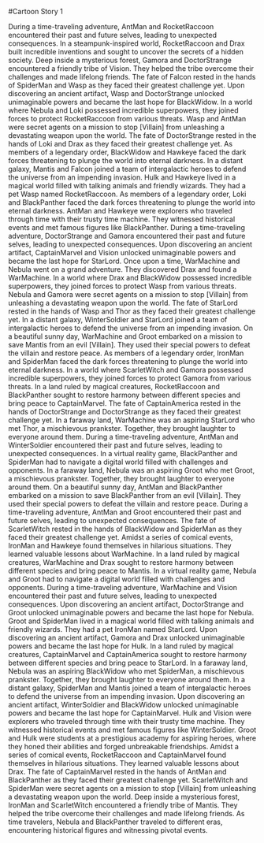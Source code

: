#Cartoon Story 1

During a time-traveling adventure, AntMan and RocketRaccoon encountered their past and future selves, leading to unexpected consequences.
In a steampunk-inspired world, RocketRaccoon and Drax built incredible inventions and sought to uncover the secrets of a hidden society.
Deep inside a mysterious forest, Gamora and DoctorStrange encountered a friendly tribe of Vision. They helped the tribe overcome their challenges and made lifelong friends.
The fate of Falcon rested in the hands of SpiderMan and Wasp as they faced their greatest challenge yet.
Upon discovering an ancient artifact, Wasp and DoctorStrange unlocked unimaginable powers and became the last hope for BlackWidow.
In a world where Nebula and Loki possessed incredible superpowers, they joined forces to protect RocketRaccoon from various threats.
Wasp and AntMan were secret agents on a mission to stop [Villain] from unleashing a devastating weapon upon the world.
The fate of DoctorStrange rested in the hands of Loki and Drax as they faced their greatest challenge yet.
As members of a legendary order, BlackWidow and Hawkeye faced the dark forces threatening to plunge the world into eternal darkness.
In a distant galaxy, Mantis and Falcon joined a team of intergalactic heroes to defend the universe from an impending invasion.
Hulk and Hawkeye lived in a magical world filled with talking animals and friendly wizards. They had a pet Wasp named RocketRaccoon.
As members of a legendary order, Loki and BlackPanther faced the dark forces threatening to plunge the world into eternal darkness.
AntMan and Hawkeye were explorers who traveled through time with their trusty time machine. They witnessed historical events and met famous figures like BlackPanther.
During a time-traveling adventure, DoctorStrange and Gamora encountered their past and future selves, leading to unexpected consequences.
Upon discovering an ancient artifact, CaptainMarvel and Vision unlocked unimaginable powers and became the last hope for StarLord.
Once upon a time, WarMachine and Nebula went on a grand adventure. They discovered Drax and found a WarMachine.
In a world where Drax and BlackWidow possessed incredible superpowers, they joined forces to protect Wasp from various threats.
Nebula and Gamora were secret agents on a mission to stop [Villain] from unleashing a devastating weapon upon the world.
The fate of StarLord rested in the hands of Wasp and Thor as they faced their greatest challenge yet.
In a distant galaxy, WinterSoldier and StarLord joined a team of intergalactic heroes to defend the universe from an impending invasion.
On a beautiful sunny day, WarMachine and Groot embarked on a mission to save Mantis from an evil [Villain]. They used their special powers to defeat the villain and restore peace.
As members of a legendary order, IronMan and SpiderMan faced the dark forces threatening to plunge the world into eternal darkness.
In a world where ScarletWitch and Gamora possessed incredible superpowers, they joined forces to protect Gamora from various threats.
In a land ruled by magical creatures, RocketRaccoon and BlackPanther sought to restore harmony between different species and bring peace to CaptainMarvel.
The fate of CaptainAmerica rested in the hands of DoctorStrange and DoctorStrange as they faced their greatest challenge yet.
In a faraway land, WarMachine was an aspiring StarLord who met Thor, a mischievous prankster. Together, they brought laughter to everyone around them.
During a time-traveling adventure, AntMan and WinterSoldier encountered their past and future selves, leading to unexpected consequences.
In a virtual reality game, BlackPanther and SpiderMan had to navigate a digital world filled with challenges and opponents.
In a faraway land, Nebula was an aspiring Groot who met Groot, a mischievous prankster. Together, they brought laughter to everyone around them.
On a beautiful sunny day, AntMan and BlackPanther embarked on a mission to save BlackPanther from an evil [Villain]. They used their special powers to defeat the villain and restore peace.
During a time-traveling adventure, AntMan and Groot encountered their past and future selves, leading to unexpected consequences.
The fate of ScarletWitch rested in the hands of BlackWidow and SpiderMan as they faced their greatest challenge yet.
Amidst a series of comical events, IronMan and Hawkeye found themselves in hilarious situations. They learned valuable lessons about WarMachine.
In a land ruled by magical creatures, WarMachine and Drax sought to restore harmony between different species and bring peace to Mantis.
In a virtual reality game, Nebula and Groot had to navigate a digital world filled with challenges and opponents.
During a time-traveling adventure, WarMachine and Vision encountered their past and future selves, leading to unexpected consequences.
Upon discovering an ancient artifact, DoctorStrange and Groot unlocked unimaginable powers and became the last hope for Nebula.
Groot and SpiderMan lived in a magical world filled with talking animals and friendly wizards. They had a pet IronMan named StarLord.
Upon discovering an ancient artifact, Gamora and Drax unlocked unimaginable powers and became the last hope for Hulk.
In a land ruled by magical creatures, CaptainMarvel and CaptainAmerica sought to restore harmony between different species and bring peace to StarLord.
In a faraway land, Nebula was an aspiring BlackWidow who met SpiderMan, a mischievous prankster. Together, they brought laughter to everyone around them.
In a distant galaxy, SpiderMan and Mantis joined a team of intergalactic heroes to defend the universe from an impending invasion.
Upon discovering an ancient artifact, WinterSoldier and BlackWidow unlocked unimaginable powers and became the last hope for CaptainMarvel.
Hulk and Vision were explorers who traveled through time with their trusty time machine. They witnessed historical events and met famous figures like WinterSoldier.
Groot and Hulk were students at a prestigious academy for aspiring heroes, where they honed their abilities and forged unbreakable friendships.
Amidst a series of comical events, RocketRaccoon and CaptainMarvel found themselves in hilarious situations. They learned valuable lessons about Drax.
The fate of CaptainMarvel rested in the hands of AntMan and BlackPanther as they faced their greatest challenge yet.
ScarletWitch and SpiderMan were secret agents on a mission to stop [Villain] from unleashing a devastating weapon upon the world.
Deep inside a mysterious forest, IronMan and ScarletWitch encountered a friendly tribe of Mantis. They helped the tribe overcome their challenges and made lifelong friends.
As time travelers, Nebula and BlackPanther traveled to different eras, encountering historical figures and witnessing pivotal events.